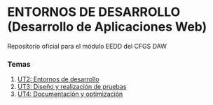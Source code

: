 # ENTORNOS DE DESARROLLO (Desarrollo de Aplicaciones Web)

Repositorio oficial para el módulo EEDD del CFGS DAW


### Temas

1. [UT2: Entornos de desarrollo](./UT2/readme.md)
2. [UT3: Diseño y realización de pruebas](./UT3/doc/readme.md)
3. [UT4: Documentación y optimización](https://sharp-voice-0ff.notion.site/Documentaci-n-y-sistemas-de-control-de-versiones-4f34a299f66d42b1aac4853788a41127)
